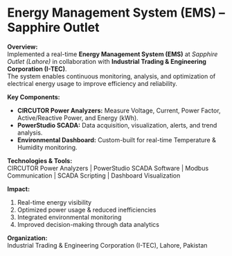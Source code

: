 # Energy Management System (EMS) – Sapphire Outlet

**Overview:**  
Implemented a real-time **Energy Management System (EMS)** at *Sapphire Outlet (Lahore)* in collaboration with **Industrial Trading & Engineering Corporation (I-TEC)**.  
The system enables continuous monitoring, analysis, and optimization of electrical energy usage to improve efficiency and reliability.

**Key Components:**  
- **CIRCUTOR Power Analyzers:** Measure Voltage, Current, Power Factor, Active/Reactive Power, and Energy (kWh).  
- **PowerStudio SCADA:** Data acquisition, visualization, alerts, and trend analysis.  
- **Environmental Dashboard:** Custom-built for real-time Temperature & Humidity monitoring.

**Technologies & Tools:**  
CIRCUTOR Power Analyzers | PowerStudio SCADA Software | Modbus Communication | SCADA Scripting | Dashboard Visualization

**Impact:**  
1. Real-time energy visibility  
2. Optimized power usage & reduced inefficiencies  
3. Integrated environmental monitoring  
4. Improved decision-making through data analytics  

**Organization:**  
Industrial Trading & Engineering Corporation (I-TEC), Lahore, Pakistan
